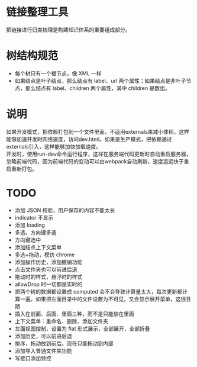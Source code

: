 # 链接整理工具
把链接进行归类梳理是构建知识体系的重要组成部分。

# 树结构规范
- 每个树只有一个根节点，像 XML 一样
- 如果结点是叶子结点，那么结点有 label、url 两个属性；如果结点是非叶子节点，那么结点有 label、children 两个属性，其中 children 是数组。

# 说明
如果开发模式，把依赖打包到一个文件里面，不适用externals来减小体积，这样能够加速开发时网络速度，访问dev.html。如果是生产模式，把依赖通过externals引入，这样能够加快加载速度。  
开发时，使用run-dev命令运行程序，这样在服务端代码更新时自动重启服务器，忽略前端代码，因为前端代码的变动可以由webpack自动刷新，速度远远快于重启重新打包。

# TODO
- 添加 JSON 校验，用户保存的内容不能太长
- indicator 不显示
- 添加 loading
- 多选，方向键多选
- 方向键选中
- 添加结点上下文菜单
- 多选+拖动，模仿 chrome
- 添加操作历史，添加撤销功能
- 点击文件夹也可以前进后退
- 拖动时的样式，悬浮时的样式
- allowDrop 时一切都是实时的
- 把两个树的数据都设置成 computed 会不会导致计算量太大，每次更新都计算一遍。如果把左面目录中的文件设置为不可见，又会显示展开菜单，这很丑陋
- 插入在前面、后面、里面三种，而不是只能放在里面
- 上下文菜单：重命名、删除、添加文件夹
- 左面视图控制，设置为 flat 形式展示，全部展开，全部折叠
- 添加历史，可以前进后退
- 排序，拖动放到前后。现在只能拖动到内部
- 添加导入普通文件夹功能
- 写接口添加频控
